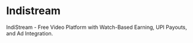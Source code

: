 # Indistream
IndiStream - Free Video Platform with Watch-Based Earning, UPI Payouts, and Ad Integration.
